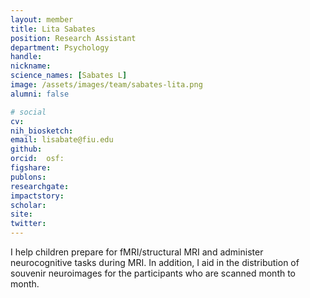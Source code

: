 ```yaml
---
layout: member
title: Lita Sabates
position: Research Assistant
department: Psychology
handle:
nickname: 
science_names: [Sabates L]
image: /assets/images/team/sabates-lita.png
alumni: false

# social
cv:
nih_biosketch:
email: lisabate@fiu.edu
github: 
orcid:  osf:
figshare:
publons: 
researchgate:
impactstory:
scholar:
site:
twitter:
---
```


I help children prepare for fMRI/structural MRI and administer neurocognitive tasks during MRI. In addition, I aid in the distribution of souvenir neuroimages for the participants who are scanned month to month.
